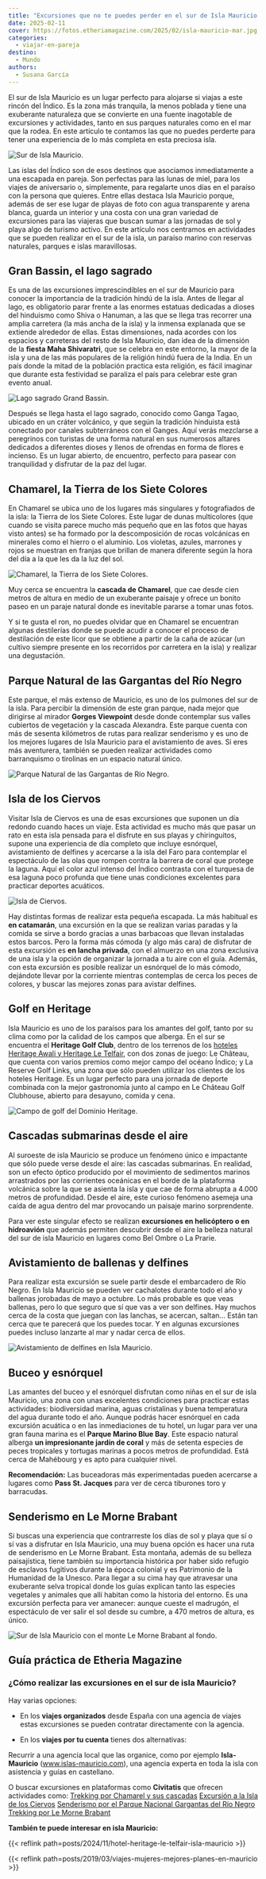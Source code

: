 ```yaml
---
title: "Excursiones que no te puedes perder en el sur de Isla Mauricio en un viaje para dos"
date: 2025-02-11
cover: https://fotos.etheriamagazine.com/2025/02/isla-mauricio-mar.jpg
categories: 
  - viajar-en-pareja
destino: 
  - Mundo
authors: 
  - Susana García
---
```


El sur de Isla Mauricio es un lugar perfecto para alojarse si viajas a este rincón del 
Índico. Es la zona más tranquila, la menos poblada y tiene una exuberante naturaleza que 
se convierte en una fuente inagotable de excursiones y actividades, tanto en sus parques 
naturales como en el mar que la rodea. En este artículo te contamos las que no puedes 
perderte para tener una experiencia de lo más completa en esta preciosa isla. 

![Sur de Isla Mauricio.](https://fotos.etheriamagazine.com/2025/02/isla-mauricio-mar.jpg "Sur de Isla Mauricio. © Susana García.")

Las islas del Índico son de esos destinos que asociamos inmediatamente a una escapada en 
pareja. Son perfectas para las lunas de miel, para los viajes de aniversario o, 
simplemente, para regalarte unos días en el paraíso con la persona que quieres. Entre 
ellas destaca Isla Mauricio porque, además de ser ese lugar de playas de foto con agua 
transparente y arena blanca, guarda un interior y una costa con una gran variedad de 
excursiones para las viajeras que buscan sumar a las jornadas de sol y playa algo de 
turismo activo. En este artículo nos centramos en actividades que se pueden realizar en 
el sur de la isla, un paraíso marino con reservas naturales, parques e islas 
maravillosas. 

## Gran Bassin, el lago sagrado

Es una de las excursiones imprescindibles en el sur de Mauricio para conocer la 
importancia de la tradición hindú de la isla. Antes de llegar al lago, es obligatorio 
parar frente a las enormes estatuas dedicadas a dioses del hinduismo como Shiva o 
Hanuman, a las que se llega tras recorrer una amplia carretera (la más ancha de la isla) 
y la inmensa explanada que se extiende alrededor de ellas. Estas dimensiones, nada 
acordes con los espacios y carreteras del resto de Isla Mauricio, dan idea de la 
dimensión de la **fiesta Maha Shivaratri**, que se celebra en este entorno, la mayor de 
la isla y una de las más populares de la religión hindú fuera de la India. En un país 
donde la mitad de la población practica esta religión, es fácil imaginar que durante 
esta festividad se paraliza el país para celebrar este gran evento anual. 

![Lago sagrado Grand Bassin.](https://fotos.etheriamagazine.com/2025/02/isla-mauricio-lago-gran-bassin.jpg "Lago sagrado Grand Bassin. © Susana García")

Después se llega hasta el lago sagrado, conocido como Ganga Tagao, ubicado en un cráter 
volcánico, y que según la tradición hinduista está conectado por canales subterráneos 
con el Ganges. Aquí verás mezclarse a peregrinos con turistas de una forma natural en 
sus numerosos altares dedicados a diferentes dioses y llenos de ofrendas en forma de 
flores e incienso. Es un lugar abierto, de encuentro, perfecto para pasear con 
tranquilidad y disfrutar de la paz del lugar. 

## Chamarel, la Tierra de los Siete Colores

En Chamarel se ubica uno de los lugares más singulares y fotografiados de la isla: la 
Tierra de los Siete Colores. Este lugar de dunas multicolores (que cuando se visita 
parece mucho más pequeño que en las fotos que hayas visto antes) se ha formado por la 
descomposición de rocas volcánicas en minerales como el hierro o el aluminio. Los 
violetas, azules, marrones y rojos se muestran en franjas que brillan de manera 
diferente según la hora del día a la que les da la luz del sol. 

![Chamarel, la Tierra de los Siete Colores.](https://fotos.etheriamagazine.com/2025/02/isla-mauricio-chamarel.jpg "Chamarel, la Tierra de los Siete Colores. © Susana García.")

Muy cerca se encuentra la **cascada de Chamarel**, que cae desde cien metros de altura 
en medio de un exuberante paisaje y ofrece un bonito paseo en un paraje natural donde es 
inevitable pararse a tomar unas fotos. 

Y si te gusta el ron, no puedes olvidar que en Chamarel se encuentran algunas 
destilerías donde se puede acudir a conocer el proceso de destilación de este licor que 
se obtiene a partir de la caña de azúcar (un cultivo siempre presente en los recorridos 
por carretera en la isla) y realizar una degustación. 

## Parque Natural de las Gargantas del Río Negro

Este parque, el más extenso de Mauricio, es uno de los pulmones del sur de la isla. Para 
percibir la dimensión de este gran parque, nada mejor que dirigirse al mirador **Gorges 
Viewpoint** desde donde contemplar sus valles cubiertos de vegetación y la cascada 
Alexandra. Este parque cuenta con más de sesenta kilómetros de rutas para realizar 
senderismo y es uno de los mejores lugares de Isla Mauricio para el avistamiento de 
aves. Si eres más aventurera, también se pueden realizar actividades como barranquismo o 
tirolinas en un espacio natural único. 

![Parque Natural de las Gargantas de Río Negro.](https://fotos.etheriamagazine.com/2025/02/isla-mauricio-gargantas-rio-negro.jpg "Parque Natural de las Gargantas de Río Negro. © Susana García.")

## Isla de los Ciervos

Visitar Isla de Ciervos es una de esas excursiones que suponen un día redondo cuando 
haces un viaje. Esta actividad es mucho más que pasar un rato en esta isla pensada para 
el disfrute en sus playas y chiringuitos, supone una experiencia de día completo que 
incluye esnórquel, avistamiento de delfines y acercarse a la isla del Faro para 
contemplar el espectáculo de las olas que rompen contra la barrera de coral que protege 
la laguna. Aquí el color azul intenso del Índico contrasta con el turquesa de esa laguna 
poco profunda que tiene unas condiciones excelentes para practicar deportes acuáticos. 

![Isla de Ciervos.](https://fotos.etheriamagazine.com/2025/02/isla-mauricio-isla-de-ciervos.jpg "Isla de Ciervos. © Susana García.")

Hay distintas formas de realizar esta pequeña escapada. La más habitual es **en 
catamarán**, una excursión en la que se realizan varias paradas y la comida se sirve a 
bordo gracias a unas barbacoas que llevan instaladas estos barcos. Pero la forma más 
cómoda (y algo más cara) de disfrutar de esta excursión es **en lancha privada**, con el 
almuerzo en una zona exclusiva de una isla y la opción de organizar la jornada a tu aire 
con el guía. Además, con esta excursión es posible realizar un esnórquel de lo más 
cómodo, dejándote llevar por la corriente mientras contemplas de cerca los peces de 
colores, y buscar las mejores zonas para avistar delfines. 

## Golf en Heritage

Isla Mauricio es uno de los paraísos para los amantes del golf, tanto por su clima como 
por la calidad de los campos que alberga. En el sur se encuentra el **Heritage Golf 
Club**, dentro de los terrenos de los [hoteles Heritage Awali y Heritage Le 
Telfair](https://heritageresorts.mu/), con dos zonas de juego: Le Château, que cuenta 
con varios premios como mejor campo del océano Índico; y La Reserve Golf Links, una zona 
que sólo pueden utilizar los clientes de los hoteles Heritage. Es un lugar perfecto para 
una jornada de deporte combinada con la mejor gastronomía junto al campo en Le Château 
Golf Clubhouse, abierto para desayuno, comida y cena. 

![Campo de golf del Dominio Heritage.](https://fotos.etheriamagazine.com/2025/02/isla-mauricio-golf-heritage.jpg "Campo de golf del Dominio Heritage. © Susana García.")

## Cascadas submarinas desde el aire

Al suroeste de isla Mauricio se produce un fenómeno único e impactante que sólo puede 
verse desde el aire: las cascadas submarinas. En realidad, son un efecto óptico 
producido por el movimiento de sedimentos marinos arrastrados por las corrientes 
oceánicas en el borde de la plataforma volcánica sobre la que se asienta la isla y que 
cae de forma abrupta a 4.000 metros de profundidad. Desde el aire, este curioso fenómeno 
asemeja una caída de agua dentro del mar provocando un paisaje marino sorprendente. 

Para ver este singular efecto se realizan **excursiones en helicóptero o en hidroavión** 
que además permiten descubrir desde el aire la belleza natural del sur de isla Mauricio 
en lugares como Bel Ombre o La Prarie. 

## Avistamiento de ballenas y delfines

Para realizar esta excursión se suele partir desde el embarcadero de Río Negro. En Isla 
Mauricio se pueden ver cachalotes durante todo el año y ballenas jorobadas de mayo a 
octubre. Lo más probable es que veas ballenas, pero lo que seguro que sí que vas a ver 
son delfines. Hay muchos cerca de la costa que juegan con las lanchas, se acercan, 
saltan… Están tan cerca que te parecerá que los puedes tocar. Y en algunas excursiones 
puedes incluso lanzarte al mar y nadar cerca de ellos. 

![Avistamiento de delfines en Isla Mauricio.](https://fotos.etheriamagazine.com/2025/02/isla-mauricio-avistamiento.jpg "Avistamiento de delfines en Isla Mauricio. © Susana García.")

## Buceo y esnórquel

Las amantes del buceo y el esnórquel disfrutan como niñas en el sur de isla Mauricio, 
una zona con unas excelentes condiciones para practicar estas actividades: biodiversidad 
marina, aguas cristalinas y buena temperatura del agua durante todo el año. Aunque 
podrás hacer esnórquel en cada excursión acuática o en las inmediaciones de tu hotel, un 
lugar para ver una gran fauna marina es el **Parque Marino Blue Bay**. Este espacio 
natural alberga **un impresionante jardín de coral** y más de setenta especies de peces 
tropicales y tortugas marinas a pocos metros de profundidad. Está cerca de Mahébourg y 
es apto para cualquier nivel. 

**Recomendación:** Las buceadoras más experimentadas pueden acercarse a lugares como 
**Pass St. Jacques** para ver de cerca tiburones toro y barracudas. 

## Senderismo en Le Morne Brabant

Si buscas una experiencia que contrarreste los días de sol y playa que sí o sí vas a 
disfrutar en Isla Mauricio, una muy buena opción es hacer una ruta de senderismo en Le 
Morne Brabant. Esta montaña, además de su belleza paisajística, tiene también su 
importancia histórica por haber sido refugio de esclavos fugitivos durante la época 
colonial y es Patrimonio de la Humanidad de la Unesco. Para llegar a su cima hay que 
atravesar una exuberante selva tropical donde los guías explican tanto las especies 
vegetales y animales que allí habitan como la historia del entorno. Es una excursión 
perfecta para ver amanecer: aunque cueste el madrugón, el espectáculo de ver salir el 
sol desde su cumbre, a 470 metros de altura, es único. 

![Sur de Isla Mauricio con el monte Le Morne Brabant al fondo.](https://fotos.etheriamagazine.com/2025/02/isla-mauricio-sur-le-morne.jpg "Sur de Isla Mauricio con el monte Le Morne Brabant al fondo. © Susana García.")

## Guía práctica de Etheria Magazine

### ¿Cómo realizar las excursiones en el sur de isla Mauricio?

Hay varias opciones: 

- En los **viajes organizados** desde España con una agencia de viajes estas excursiones 
se pueden contratar directamente con la agencia. 

- En los **viajes por tu cuenta** tienes dos alternativas: 

Recurrir a una agencia local que las organice, como por ejemplo **Isla-Mauricio** 
(www.islas-mauricio.com), una agencia experta en toda la isla con asistencia y guías en 
castellano. 

O buscar excursiones en plataformas como **Civitatis** que ofrecen actividades como: 
[Trekking por Chamarel y sus 
cascadas](http://www.civitatis.com/es/rio-negro/trekking-chamarel-cascadas/?aid=10211) 
[Excursión a la Isla de los 
Ciervos](http://www.civitatis.com/es/trou-d-eau-douce/excursion-isla-ciervos/?aid=10211) 
[Senderismo por el Parque Nacional Gargantas del Río 
Negro](http://www.civitatis.com/es/rio-negro/senderismo-gargantas-rio-negro/?aid=10211) 
[Trekking por Le Morne 
Brabant](http://www.civitatis.com/es/rio-negro/trekking-morne-brabant/?aid=10211) 

**También te puede interesar en isla Mauricio:** 

{{< reflink path=posts/2024/11/hotel-heritage-le-telfair-isla-mauricio >}} 

{{< reflink path=posts/2019/03/viajes-mujeres-mejores-planes-en-mauricio >}}
